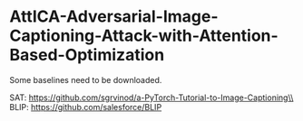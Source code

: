 # AttICA-Adversarial-Image-Captioning-Attack-with-Attention-Based-Optimization

Some baselines need to be downloaded.

SAT: https://github.com/sgrvinod/a-PyTorch-Tutorial-to-Image-Captioning\\
BLIP: https://github.com/salesforce/BLIP
